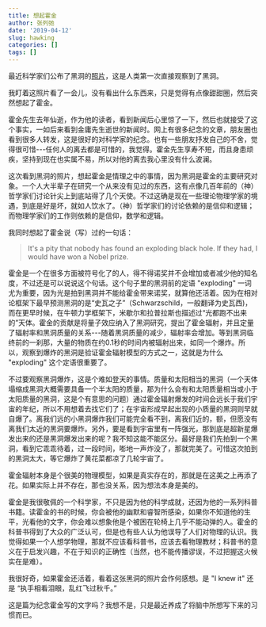 ```yaml
---
title: 想起霍金
author: 张列弛
date: '2019-04-12'
slug: hawking
categories: []
tags: []
---
```

最近科学家们公布了黑洞的[照片](https://www.bbc.com/news/science-environment-47873592)，这是人类第一次直接观察到了黑洞。  

我盯着这照片看了一会儿，没有看出什么东西来，只是觉得有点像甜甜圈，然后突然想起了霍金。  

霍金先生去年仙逝，作为他的读者，看到新闻后心里惊了一下，然后也就接受了这个事实，一如后来看到金庸先生逝世的新闻时。网上有很多纪念的文章，朋友圈也看到很多人转发，这是很好的对科学家的纪念。也有一些朋友抒发自己的不舍，觉得很可惜---任何人的离去都是可惜的，我觉得。霍金先生享寿不短，而且身患顽疾，坚持到现在也实属不易，所以对他的离去我心里没有什么波澜。   

这次看到黑洞的照片，想起霍金是情理之中的事情，因为黑洞是霍金的主要研究对象。一个人大半辈子在研究一个从来没有见过的东西，这有点像几百年前的（神）哲学家们讨论针尖上到底站得了几个天使。不过这确是现在一些理论物理学家的境遇，到底是好是坏，就如人饮水了。（神）哲学家们的讨论依赖的是信仰和逻辑；而物理学家们的工作则依赖的是信仰，数学和逻辑。 

我同时想起了霍金说（写）过的一句话：

>It's a pity that nobody has found an exploding black hole. If they had, I would have won a Nobel prize.

霍金是一个在很多方面被符号化了的人，得不得诺奖并不会增加或者减少他的知名度，不过还是可以说说这个句话。这个句子里的黑洞前的定语 "exploding" 一词尤为重要，因为光是拍到黑洞并不能给霍金带来诺奖，就算他还活着。因为在相对论框架下最早预测黑洞的是“史瓦之子”（Schwarzschild，一般翻译为史瓦西)，而在更早时候，在牛顿力学框架下，米歇尔和拉普拉斯也描述过“光都跑不出来的”天体。霍金的贡献是将量子效应纳入了黑洞研究，提出了霍金辐射，并且定量了辐射率和黑洞质量的关系---随着黑洞质量的减少，辐射率会增加。等到黑洞临终前的一刹那，大量的物质在约0.1秒的时间内被辐射出来，如同一个爆炸。所以，观察到爆炸的黑洞是验证霍金辐射模型的方式之一，这就是为什么 "exploding" 这个定语很重要了。   

不过要观察黑洞爆炸，这是个难如登天的事情。质量和太阳相当的黑洞（一个天体塌缩成黑洞大概需要具备一个半太阳的质量，那为什么会有和太阳质量相当或小于太阳质量的黑洞，这是个有意思的问题）通过霍金辐射爆发的时间会远长于我们宇宙的年纪，所以不用想着去找它们了；在宇宙形成早起出现的小质量的黑洞则早就自爆了。离我们远的小黑洞爆炸我们可能完全看不到，离我们近的，额，但愿没有离我们太近的黑洞要爆炸。另外，要是看到宇宙里有一阵强光，那到底是超新星爆发出来的还是黑洞爆发出来的呢？我不知这能不能区分。最好是我们先拍到一个黑洞，看到它乖乖待着，过一段时间，嘭地一声炸没了，那就完美了。可惜这次拍到的黑洞太大，等它爆炸了黄花菜都凉了几轮宇宙了。   

霍金辐射本身是个很美的物理模型，如果是真实存在的，那就是在这美之上再添了花。如果实际上并不存在，那也没关系，因为想法本身是美的。  

霍金是我很敬佩的一个科学家，不只是因为他的科学成就，还因为他的一系列科普书籍。读霍金的书的时候，你会被他的幽默和睿智所感染，如果你不知道他的生平，光看他的文字，你会难以想象他是个被困在轮椅上几乎不能动弹的人。霍金的科普书得到了大众的广泛认可，但是也有些人认为他误导了人们对物理的认识。我觉得如果一个人想学物理，那就不应该看科普书，应该去看物理教材；科普书的意义在于启发兴趣，不在于知识的正确性（当然，也不能传播谬误，不过把握这火候实在是难）。   

我很好奇，如果霍金还活着，看着这张黑洞的照片会作何感想。是 "I knew it" 还是 “执手相看泪眼，乱红飞过秋千。”

这是篇为纪念霍金写的文字吗？我想不是，只是最近养成了将脑中所想写下来的习惯而已。
